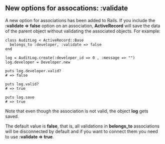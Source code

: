 ## New options for assocations: :validate

A new option for associations has been added to Rails. If you include the **:validate => false** option on an association, **ActiveRecord** will save the data of the parent object without validating the associated objects.  For example:

	class AuditLog < ActiveRecord::Base
	  belongs_to :developer, :validate => false
	end

	log = AuditLog.create(:developer_id => 0 , :message => "")
	log.developer = Developer.new

	puts log.developer.valid?
	# => false

	puts log.valid?
	# => true

	puts log.save
	# => true

Note that even though the association is not valid, the object **log** gets saved.

The default value is **false**, that is, all validations in **belongs\_to** associations will be disconnected by default and if you want to connect them you need to use **:validate => true**.
